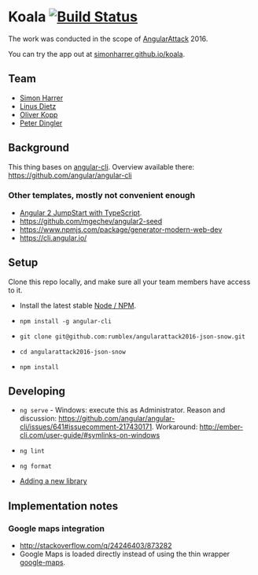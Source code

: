 # Koala [![Build Status](https://travis-ci.org/simonharrer/koala.svg?branch=master)](https://travis-ci.org/simonharrer/koala)

The work was conducted in the scope of [AngularAttack](https://www.angularattack.com) 2016.

You can try the app out at [simonharrer.github.io/koala](http://simonharrer.github.io/koala/).

## Team

- [Simon Harrer](https://github.com/simonharrer)
- [Linus Dietz](https://github.com/lynyus)
- [Oliver Kopp](https://github.com/koppor)
- [Peter Dingler](https://github.com/synergycigar)

## Background

This thing bases on [angular-cli](https://cli.angular.io/).
Overview available there: https://github.com/angular/angular-cli

### Other templates, mostly not convenient enough

 * [Angular 2 JumpStart with TypeScript](https://github.com/DanWahlin/Angular2-JumpStart).
 * https://github.com/mgechev/angular2-seed
 * https://www.npmjs.com/package/generator-modern-web-dev
 * https://cli.angular.io/

## Setup

Clone this repo locally, and make sure all your team members have access to it.

* Install the latest stable [Node / NPM](https://nodejs.org).

* `npm install -g angular-cli`

* `git clone git@github.com:rumblex/angularattack2016-json-snow.git`

* `cd angularattack2016-json-snow`

* `npm install`

## Developing

* `ng serve` - Windows: execute this as Administrator. Reason and discussion: https://github.com/angular/angular-cli/issues/641#issuecomment-217430171.
Workaround: http://ember-cli.com/user-guide/#symlinks-on-windows

* `ng lint`

* `ng format`

* [Adding a new library](https://github.com/angular/angular-cli/wiki/3rd-party-libs)

## Implementation notes

### Google maps integration
 * http://stackoverflow.com/q/24246403/873282
 * Google Maps is loaded directly instead of using the thin wrapper [google-maps](https://www.npmjs.com/package/google-maps).
